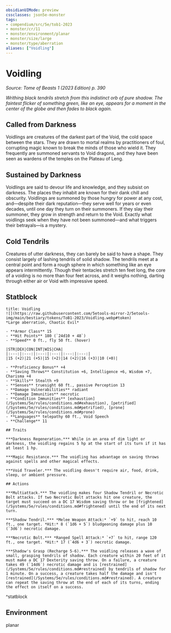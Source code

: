 ```yaml
---
obsidianUIMode: preview
cssclasses: json5e-monster
tags:
- compendium/src/5e/tob1-2023
- monster/cr/11
- monster/environment/planar
- monster/size/large
- monster/type/aberration
aliases: ["Voidling"]
---
```

# Voidling
*Source: Tome of Beasts 1 (2023 Edition) p. 390*  

*Writhing black tendrils stretch from this indistinct orb of pure shadow. The faintest flicker of something green, like an eye, appears for a moment in the center of the globe and then fades to black again.*

## Called from Darkness

Voidlings are creatures of the darkest part of the Void, the cold space between the stars. They are drawn to mortal realms by practitioners of foul, corrupting magic known to break the minds of those who wield it. They frequently are summoned servants to Void dragons, and they have been seen as wardens of the temples on the Plateau of Leng.

## Sustained by Darkness

Voidlings are said to devour life and knowledge, and they subsist on darkness. The places they inhabit are known for their dank chill and obscurity. Voidlings are summoned by those hungry for power at any cost, and—despite their dark reputation—they serve well for years or even decades, until one day they turn on their summoners. If they slay their summoner, they grow in strength and return to the Void. Exactly what voidlings seek when they have not been summoned—and what triggers their betrayals—is a mystery.

## Cold Tendrils

Creatures of utter darkness, they can barely be said to have a shape. They consist largely of lashing tendrils of solid shadow. The tendrils meet at a central point and form a rough sphere in which something like an eye appears intermittently. Though their tentacles stretch ten feet long, the core of a voiding is no more than four feet across, and it weighs nothing, darting through either air or Void with impressive speed.

## Statblock

```ad-statblock
title: Voidling
![](https://raw.githubusercontent.com/5etools-mirror-2/5etools-img/main/bestiary/tokens/ToB1-2023/Voidling.webp#token)
*Large aberration, Chaotic Evil*

- **Armor Class** 15
- **Hit Points** 180 (`24d10 + 48`)
- **Speed** 0 ft., fly 50 ft. (hover)

|STR|DEX|CON|INT|WIS|CHA|
|:---:|:---:|:---:|:---:|:---:|:---:|
|15 (+2)|21 (+5)|15 (+2)|14 (+2)|16 (+3)|10 (+0)|

- **Proficiency Bonus** +4
- **Saving Throws** Constitution +6, Intelligence +6, Wisdom +7, Charisma +4
- **Skills** Stealth +9
- **Senses** truesight 60 ft., passive Perception 13
- **Damage Vulnerabilities** radiant
- **Damage Immunities** necrotic
- **Condition Immunities** [exhaustion](/Systems/5e/rules/conditions.md#exhaustion), [petrified](/Systems/5e/rules/conditions.md#petrified), [prone](/Systems/5e/rules/conditions.md#prone)
- **Languages** telepathy 60 ft., Void Speech
- **Challenge** 11

## Traits

***Darkness Regeneration.*** While in an area of dim light or darkness, the voidling regains 5 hp at the start of its turn if it has at least 1 hp.

***Magic Resistance.*** The voidling has advantage on saving throws against spells and other magical effects.

***Void Traveler.*** The voidling doesn't require air, food, drink, sleep, or ambient pressure.

## Actions

***Multiattack.*** The voidling makes four Shadow Tendril or Necrotic Bolt attacks. If two Necrotic Bolt attacks hit one creature, the target must succeed on a DC 17 Wisdom saving throw or be [frightened](/Systems/5e/rules/conditions.md#frightened) until the end of its next turn.

***Shadow Tendril.*** *Melee Weapon Attack:* `+9` to hit, reach 10 ft., one target. *Hit:* 8 (`1d6 + 5`) bludgeoning damage plus 10 (`3d6`) necrotic damage.

***Necrotic Bolt.*** *Ranged Spell Attack:* `+7` to hit, range 120 ft., one target. *Hit:* 17 (`4d6 + 3`) necrotic damage.

***Shadow's Grasp (Recharge 5-6).*** The voidling releases a wave of small, grasping tendrils of shadow. Each creature within 20 feet of it must make a DC 17 Dexterity saving throw. On a failure, a creature takes 49 (`14d6`) necrotic damage and is [restrained](/Systems/5e/rules/conditions.md#restrained) by tendrils of shadow for 1 minute. On a success, a creature takes half the damage and isn't [restrained](/Systems/5e/rules/conditions.md#restrained). A creature can repeat the saving throw at the end of each of its turns, ending the effect on itself on a success.
```
^statblock

## Environment

planar
